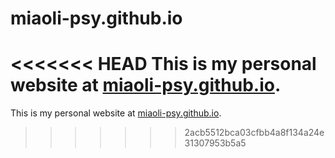 # miaoli-psy.github.io

<<<<<<< HEAD
This is my personal website at [miaoli-psy.github.io](http://miaoli-psy.github.io).
=======
This is my personal website at [miaoli-psy.github.io](http://miaoli-psy.github.io).
>>>>>>> 2acb5512bca03cfbb4a8f134a24e31307953b5a5
